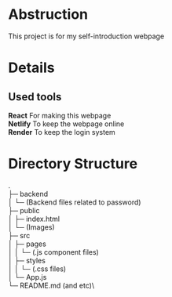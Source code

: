 # Abstruction

This project is for my self-introduction webpage

# Details

## Used tools
**React** For making this webpage\
**Netlify** To keep the webpage online\
**Render** To keep the login system

# Directory Structure
.\
├─ backend\
│   └─ (Backend files related to password)\
├─ public\
│   ├─ index.html\
│   └─ (Images)\
├─ src\
│   ├─ pages\
│   │   └─ (.js component files)\
│   ├─ styles\
│   │   └─ (.css files)\
│   └─ App.js\
└─ README.md (and etc)\
